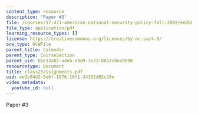 ```yaml
---
content_type: resource
description: 'Paper #3'
file: /courses/17-471-american-national-security-policy-fall-2002/ee2b84d25e6f167616f134352d82c35e_class25assignments.pdf
file_type: application/pdf
learning_resource_types: []
license: https://creativecommons.org/licenses/by-nc-sa/4.0/
ocw_type: OCWFile
parent_title: Calendar
parent_type: CourseSection
parent_uid: 6be13a02-adeb-e9d9-7e23-80a7c8ea9690
resourcetype: Document
title: class25assignments.pdf
uid: ee2b84d2-5e6f-1676-16f1-34352d82c35e
video_metadata:
  youtube_id: null
---
```

Paper #3
